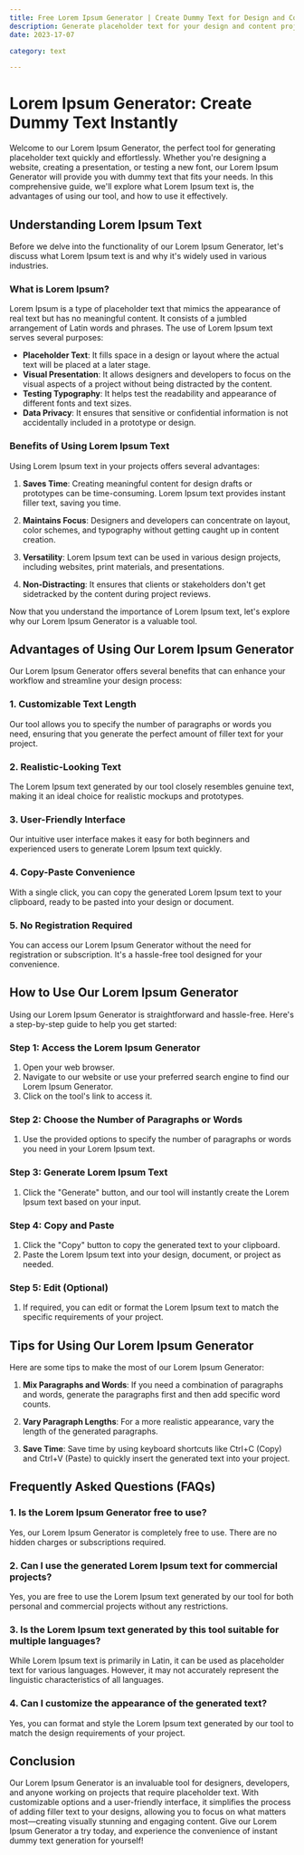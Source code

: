```yaml
---
title: Free Lorem Ipsum Generator | Create Dummy Text for Design and Content Projects
description: Generate placeholder text for your design and content projects with our free Lorem Ipsum Generator! Create dummy text in various lengths and formats to test layouts, fonts, and visual elements. Save time and streamline your creative process with our easy-to-use Lorem Ipsum generator tool.
date: 2023-17-07

category: text

---
```


# Lorem Ipsum Generator: Create Dummy Text Instantly

Welcome to our Lorem Ipsum Generator, the perfect tool for generating placeholder text quickly and effortlessly. Whether you're designing a website, creating a presentation, or testing a new font, our Lorem Ipsum Generator will provide you with dummy text that fits your needs. In this comprehensive guide, we'll explore what Lorem Ipsum text is, the advantages of using our tool, and how to use it effectively.

## Understanding Lorem Ipsum Text

Before we delve into the functionality of our Lorem Ipsum Generator, let's discuss what Lorem Ipsum text is and why it's widely used in various industries.

### What is Lorem Ipsum?

Lorem Ipsum is a type of placeholder text that mimics the appearance of real text but has no meaningful content. It consists of a jumbled arrangement of Latin words and phrases. The use of Lorem Ipsum text serves several purposes:

- **Placeholder Text**: It fills space in a design or layout where the actual text will be placed at a later stage.
- **Visual Presentation**: It allows designers and developers to focus on the visual aspects of a project without being distracted by the content.
- **Testing Typography**: It helps test the readability and appearance of different fonts and text sizes.
- **Data Privacy**: It ensures that sensitive or confidential information is not accidentally included in a prototype or design.

### Benefits of Using Lorem Ipsum Text

Using Lorem Ipsum text in your projects offers several advantages:

1. **Saves Time**: Creating meaningful content for design drafts or prototypes can be time-consuming. Lorem Ipsum text provides instant filler text, saving you time.

2. **Maintains Focus**: Designers and developers can concentrate on layout, color schemes, and typography without getting caught up in content creation.

3. **Versatility**: Lorem Ipsum text can be used in various design projects, including websites, print materials, and presentations.

4. **Non-Distracting**: It ensures that clients or stakeholders don't get sidetracked by the content during project reviews.

Now that you understand the importance of Lorem Ipsum text, let's explore why our Lorem Ipsum Generator is a valuable tool.

## Advantages of Using Our Lorem Ipsum Generator

Our Lorem Ipsum Generator offers several benefits that can enhance your workflow and streamline your design process:

### 1. Customizable Text Length

Our tool allows you to specify the number of paragraphs or words you need, ensuring that you generate the perfect amount of filler text for your project.

### 2. Realistic-Looking Text

The Lorem Ipsum text generated by our tool closely resembles genuine text, making it an ideal choice for realistic mockups and prototypes.

### 3. User-Friendly Interface

Our intuitive user interface makes it easy for both beginners and experienced users to generate Lorem Ipsum text quickly.

### 4. Copy-Paste Convenience

With a single click, you can copy the generated Lorem Ipsum text to your clipboard, ready to be pasted into your design or document.

### 5. No Registration Required

You can access our Lorem Ipsum Generator without the need for registration or subscription. It's a hassle-free tool designed for your convenience.

## How to Use Our Lorem Ipsum Generator

Using our Lorem Ipsum Generator is straightforward and hassle-free. Here's a step-by-step guide to help you get started:

### Step 1: Access the Lorem Ipsum Generator

1. Open your web browser.
2. Navigate to our website or use your preferred search engine to find our Lorem Ipsum Generator.
3. Click on the tool's link to access it.

### Step 2: Choose the Number of Paragraphs or Words

1. Use the provided options to specify the number of paragraphs or words you need in your Lorem Ipsum text.

### Step 3: Generate Lorem Ipsum Text

1. Click the "Generate" button, and our tool will instantly create the Lorem Ipsum text based on your input.

### Step 4: Copy and Paste

1. Click the "Copy" button to copy the generated text to your clipboard.
2. Paste the Lorem Ipsum text into your design, document, or project as needed.

### Step 5: Edit (Optional)

1. If required, you can edit or format the Lorem Ipsum text to match the specific requirements of your project.

## Tips for Using Our Lorem Ipsum Generator

Here are some tips to make the most of our Lorem Ipsum Generator:

1. **Mix Paragraphs and Words**: If you need a combination of paragraphs and words, generate the paragraphs first and then add specific word counts.

2. **Vary Paragraph Lengths**: For a more realistic appearance, vary the length of the generated paragraphs.

3. **Save Time**: Save time by using keyboard shortcuts like Ctrl+C (Copy) and Ctrl+V (Paste) to quickly insert the generated text into your project.

## Frequently Asked Questions (FAQs)

### 1. Is the Lorem Ipsum Generator free to use?

Yes, our Lorem Ipsum Generator is completely free to use. There are no hidden charges or subscriptions required.

### 2. Can I use the generated Lorem Ipsum text for commercial projects?

Yes, you are free to use the Lorem Ipsum text generated by our tool for both personal and commercial projects without any restrictions.

### 3. Is the Lorem Ipsum text generated by this tool suitable for multiple languages?

While Lorem Ipsum text is primarily in Latin, it can be used as placeholder text for various languages. However, it may not accurately represent the linguistic characteristics of all languages.

### 4. Can I customize the appearance of the generated text?

Yes, you can format and style the Lorem Ipsum text generated by our tool to match the design requirements of your project.

## Conclusion

Our Lorem Ipsum Generator is an invaluable tool for designers, developers, and anyone working on projects that require placeholder text. With customizable options and a user-friendly interface, it simplifies the process of adding filler text to your designs, allowing you to focus on what matters most—creating visually stunning and engaging content. Give our Lorem Ipsum Generator a try today, and experience the convenience of instant dummy text generation for yourself!
